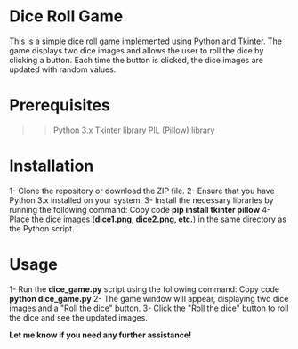 # Dice Roll Game



This is a simple dice roll game implemented using Python and Tkinter. The game displays two dice images and allows the user to roll the dice by clicking a button. Each time the button is clicked, the dice images are updated with random values.



# Prerequisites



 >>Python 3.x
 >>Tkinter library
 >>PIL (Pillow) library

# Installation
1- Clone the repository or download the ZIP file.
2- Ensure that you have Python 3.x installed on your system.
3- Install the necessary libraries by running the following command:
Copy code
**pip install tkinter pillow**
4- Place the dice images (**dice1.png, dice2.png, etc.**) in the same directory as the Python script.

# Usage
1- Run the **dice_game.py** script using the following command:
Copy code
**python dice_game.py**
2- The game window will appear, displaying two dice images and a "Roll the dice" button.
3- Click the "Roll the dice" button to roll the dice and see the updated images.



**Let me know if you need any further assistance!**
